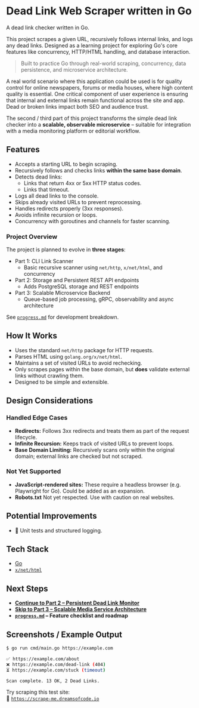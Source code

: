 # Dead Link Web Scraper written in Go

A dead link checker written in Go.

This project scrapes a given URL, recursively follows internal links, and logs any dead links. Designed as a learning project for exploring Go's core features like concurrency, HTTP/HTML handling, and database interaction.

> Built to practice Go through real-world scraping, concurrency, data persistence, and microservice architecture.

A real world scenario where this application could be used is for quality control for online newspapers, forums or media houses, where high content quality is essential. 
One critical component of user experience is ensuring that internal and external links remain functional across the site and app. Dead or broken links impact both SEO and audience trust.

The second / third part of this project transforms the simple dead link checker into a **scalable, observable microservice** – suitable for integration with a media monitoring platform or editorial workflow.

## Features

- Accepts a starting URL to begin scraping.
- Recursively follows and checks links **within the same base domain**.
- Detects dead links:
  - Links that return 4xx or 5xx HTTP status codes.
  - Links that timeout.
- Logs all dead links to the console.
- Skips already visited URLs to prevent reprocessing.
- Handles redirects properly (3xx responses).
- Avoids infinite recursion or loops.
- Concurrency with goroutines and channels for faster scanning.

### Project Overview
The project is planned to evolve in **three stages**:

- Part 1: CLI Link Scanner
  - Basic recursive scanner using `net/http`, `x/net/html`, and concurrency
- Part 2: Storage and Persistent REST API endpoints
  - Adds PostgreSQL storage and REST endpoints
- Part 3: Scalable Microservice Backend
  - Queue-based job processing, gRPC, observability and async architecture

See [`progress.md`](./progress.md) for development breakdown.

## How It Works

- Uses the standard `net/http` package for HTTP requests.
- Parses HTML using `golang.org/x/net/html`.
- Maintains a set of visited URLs to avoid rechecking.
- Only scrapes pages within the base domain, but **does** validate external links without crawling them.
- Designed to be simple and extensible.

##  Design Considerations

###  Handled Edge Cases

- **Redirects:** Follows 3xx redirects and treats them as part of the request lifecycle.
- **Infinite Recursion:** Keeps track of visited URLs to prevent loops.
- **Base Domain Limiting:** Recursively scans only within the original domain; external links are checked but not scraped.

###  Not Yet Supported

- **JavaScript-rendered sites:** These require a headless browser (e.g. Playwright for Go). Could be added as an expansion.
- **Robots.txt** Not yet respected. Use with caution on real websites.

##  Potential Improvements
- 🧪 Unit tests and structured logging.

## Tech Stack

- [Go](https://golang.org/)
- [`x/net/html`](https://pkg.go.dev/golang.org/x/net/html)

##  Next Steps
- **[Continue to Part 2 – Persistent Dead Link Monitor](./part2.md)**
- **[Skip to Part 3 – Scalable Media Service Architecture](./part3.md)**
- **[`progress.md`](./progress.md) – Feature checklist and roadmap**

## Screenshots / Example Output

```bash
$ go run cmd/main.go https://example.com

✅ https://example.com/about
❌ https://example.com/dead-link (404)
⏳ https://example.com/stuck (timeout)

Scan complete. 13 OK, 2 Dead Links.
```

Try scraping this test site:  
🔗 [`https://scrape-me.dreamsofcode.io`](https://scrape-me.dreamsofcode.io)

